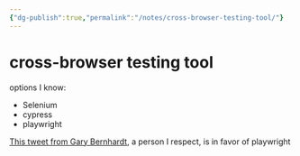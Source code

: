 ```yaml
---
{"dg-publish":true,"permalink":"/notes/cross-browser-testing-tool/"}
---
```


# cross-browser testing tool

options I know:

- Selenium
- cypress
- playwright

[This tweet from Gary Bernhardt](https://twitter.com/garybernhardt/status/1600969408427749378?s=20), a person I respect, is in favor of playwright

